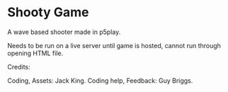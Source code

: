 # Shooty Game

A wave based shooter made in p5play.

Needs to be run on a live server until game is hosted, cannot run through opening HTML file.

Credits:

Coding, Assets: Jack King.
Coding help, Feedback: Guy Briggs.
